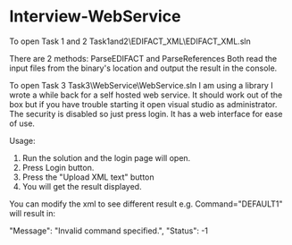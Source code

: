 # Interview-WebService

To open Task 1 and 2
Task1and2\EDIFACT_XML\EDIFACT_XML.sln

There are 2 methods:
ParseEDIFACT and ParseReferences
Both read the input files from the binary's location and output the result in the console.

To open Task 3
Task3\WebService\WebService.sln
I am using a library I wrote a while back for a self hosted web service.
It should work out of the box but if you have trouble starting it open visual studio as administrator.
The security is disabled so just press login.
It has a web interface for ease of use.

Usage:
1. Run the solution and the login page will open.
2. Press Login button.
3. Press the "Upload XML text" button
4. You will get the result displayed.

You can modify the xml to see different result e.g. Command="DEFAULT1" will result in:

"Message": "Invalid command specified.",
"Status": -1




